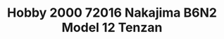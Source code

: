 ---
layout: product
title: "Hobby 2000 72016 Nakajima B6N2 Model 12 Tenzan"
price: "2300" 
desc: "Maketa"
img_path: "/assets/img/H2K72016.jpg"
brand: "N/A"
available: false
special_offer: false
new: false
soon: false
cat: "010000"
subcat: "011900"
subsubcat: "0N/A"
sifra: "H2K72016"
---